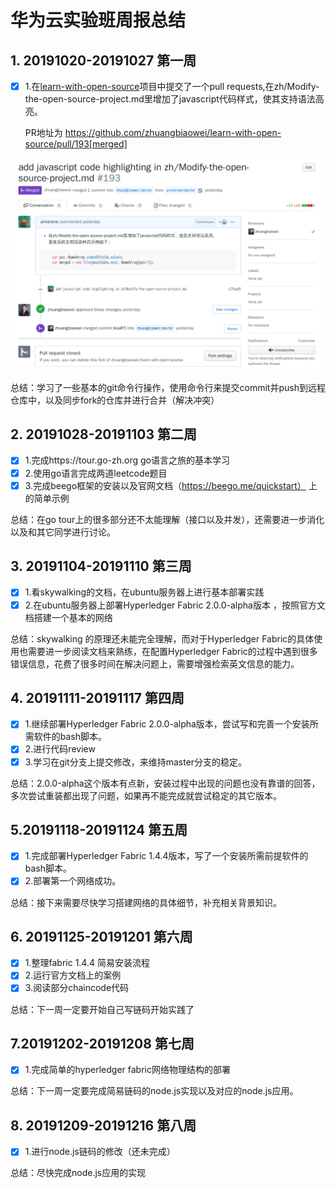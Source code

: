 # 华为云实验班周报总结

## 1. 20191020-20191027 第一周 

- [x] 1.在[learn-with-open-source](https://github.com/zhuangbiaowei/learn-with-open-source)项目中提交了一个pull requests,在zh/Modify-the-open-source-project.md里增加了javascript代码样式，使其支持语法高亮。

  PR地址为 https://github.com/zhuangbiaowei/learn-with-open-source/pull/193[merged]

  

![](https://github.com/univerone/image/raw/master/2019-10-25_23-23.png)

总结：学习了一些基本的git命令行操作，使用命令行来提交commit并push到远程仓库中，以及同步fork的仓库并进行合并（解决冲突） 

## 2. 20191028-20191103 第二周
- [x] 1.完成https://tour.go-zh.org go语言之旅的基本学习
- [x] 2.使用go语言完成两道leetcode题目
- [x] 3.完成beego框架的安装以及官网文档（https://beego.me/quickstart） 上的简单示例

总结：在go tour上的很多部分还不太能理解（接口以及并发），还需要进一步消化以及和其它同学进行讨论。

## 3. 20191104-20191110 第三周 
- [x] 1.看skywalking的文档，在ubuntu服务器上进行基本部署实践
- [x] 2.在ubuntu服务器上部署Hyperledger Fabric 2.0.0-alpha版本 ，按照官方文档搭建一个基本的网络

总结：skywalking 的原理还未能完全理解，而对于Hyperledger Fabric的具体使用也需要进一步阅读文档来熟练，在配置Hyperledger Fabric的过程中遇到很多错误信息，花费了很多时间在解决问题上，需要增强检索英文信息的能力。

## 4. 20191111-20191117 第四周 

- [x] 1.继续部署Hyperledger Fabric 2.0.0-alpha版本，尝试写和完善一个安装所需软件的bash脚本。
- [x] 2.进行代码review
- [x] 3.学习在git分支上提交修改，来维持master分支的稳定。

总结：2.0.0-alpha这个版本有点新，安装过程中出现的问题也没有靠谱的回答，多次尝试重装都出现了问题，如果再不能完成就尝试稳定的其它版本。

## 5.20191118-20191124 第五周
- [x] 1.完成部署Hyperledger Fabric 1.4.4版本，写了一个安装所需前提软件的bash脚本。
- [x] 2.部署第一个网络成功。

总结：接下来需要尽快学习搭建网络的具体细节，补充相关背景知识。

## 6. 20191125-20191201 第六周
- [x] 1.整理fabric 1.4.4 简易安装流程
- [x] 2.运行官方文档上的案例
- [x] 3.阅读部分chaincode代码

总结：下一周一定要开始自己写链码开始实践了

## 7.20191202-20191208 第七周
- [x] 1.完成简单的hyperledger fabric网络物理结构的部署

总结：下一周一定要完成简易链码的node.js实现以及对应的node.js应用。

## 8. 20191209-20191216 第八周
- [x] 1.进行node.js链码的修改（还未完成）

总结：尽快完成node.js应用的实现
